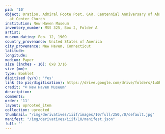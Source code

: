 ```yaml
---
pid: '10'
object: Oration, Admiral Foote Post, GAR, Centennial Anniversary of Abraham Lincoln
  at Center Church
institution: New Haven Museum
inventory_number: MSS 325, Box 2, Folder A
artist:
museum_dating: Feb. 12, 1909
country_provenance: United States of America
city_provenance: New Haven, Connecticut
latitude:
longitude:
medium: Paper
size (inches - 16): 6x8 3/16
size (mm):
type: Booklet
digitised (y/n): 'Yes'
link (to pic/digitisation): https://drive.google.com/drive/folders/1uGhdY3McV104ckyrTUO_WCwga9-PDAnq?usp=sharing
credit: "© New Haven Museum"
description:
comments:
order: '11'
layout: uprooted_item
collection: uprooted
thumbnail: "/img/derivatives/iiif/images/10/full/250,/0/default.jpg"
manifest: "/img/derivatives/iiif/10/manifest.json"
full: ''
---
```

